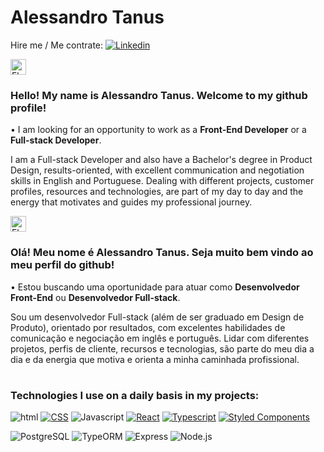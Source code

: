 # Alessandro Tanus

Hire me / Me contrate: <a href="https://www.linkedin.com/in/alessandro-tanus/"><img src="https://img.shields.io/badge/LinkedIn-0077B5?style=for-the-badge&amp;logo=linkedin&amp;logoColor=white" alt="Linkedin"></a>


<img src="https://em-content.zobj.net/thumbs/120/samsung/349/flag-united-states_1f1fa-1f1f8.png" srcset="https://em-content.zobj.net/thumbs/240/samsung/349/flag-united-states_1f1fa-1f1f8.png 2x" alt="Flag: United States on Samsung One UI 5.0" width="25" height="25"><h3>Hello! My name is Alessandro Tanus. Welcome to my github profile!</h3>


• I am looking for an opportunity to work as a <strong>Front-End Developer</strong> or a <strong>Full-stack Developer</strong>.

I am a Full-stack Developer and also have a Bachelor's degree in Product Design, results-oriented, with excellent communication and negotiation skills in English and Portuguese. 
Dealing with different projects, customer profiles, resources and technologies, are part of my day to day and the energy that motivates and guides my professional journey.

<img src="https://em-content.zobj.net/thumbs/120/samsung/349/flag-brazil_1f1e7-1f1f7.png" srcset="https://em-content.zobj.net/thumbs/240/samsung/349/flag-brazil_1f1e7-1f1f7.png 2x" alt="Flag: Brazil on Samsung One UI 5.0" width="25" height="25"><h3>Olá! Meu nome é Alessandro Tanus. Seja muito bem vindo ao meu perfil do github!</h3>

• Estou buscando uma oportunidade para atuar como <strong>Desenvolvedor Front-End</strong> ou <strong>Desenvolvedor Full-stack</strong>.

Sou um  desenvolvedor Full-stack (além de ser graduado em Design de Produto), orientado por resultados, com excelentes habilidades de comunicação e negociação em inglês e português. 
Lidar com diferentes projetos, perfis de cliente, recursos e tecnologias, são parte do meu dia a dia e da energia que motiva e orienta a minha caminhada profissional.

#

<h3>Technologies I use on a daily basis in my projects:</h3>

<div>
<img src="https://camo.githubusercontent.com/d63d473e728e20a286d22bb2226a7bf45a2b9ac6c72c59c0e61e9730bfe4168c/68747470733a2f2f696d672e736869656c64732e696f2f62616467652f48544d4c352d4533344632363f7374796c653d666f722d7468652d6261646765266c6f676f3d68746d6c35266c6f676f436f6c6f723d7768697465" alt="html" data-canonical-src="https://img.shields.io/badge/HTML5-E34F26?style=for-the-badge&amp;logo=html5&amp;logoColor=white" style="max-width: 100%;">
<a target="_blank" rel="noopener noreferrer nofollow" href="https://camo.githubusercontent.com/3a0f693cfa032ea4404e8e02d485599bd0d192282b921026e89d271aaa3d7565/68747470733a2f2f696d672e736869656c64732e696f2f62616467652f435353332d3135373242363f7374796c653d666f722d7468652d6261646765266c6f676f3d63737333266c6f676f436f6c6f723d7768697465"><img src="https://camo.githubusercontent.com/3a0f693cfa032ea4404e8e02d485599bd0d192282b921026e89d271aaa3d7565/68747470733a2f2f696d672e736869656c64732e696f2f62616467652f435353332d3135373242363f7374796c653d666f722d7468652d6261646765266c6f676f3d63737333266c6f676f436f6c6f723d7768697465" alt="CSS" data-canonical-src="https://img.shields.io/badge/CSS3-1572B6?style=for-the-badge&amp;logo=css3&amp;logoColor=white" style="max-width: 100%;"></a>
<img src="https://camo.githubusercontent.com/9d07c04bdd98c662d5df9d4e1cc1de8446ffeaebca330feb161f1fb8e1188204/68747470733a2f2f696d672e736869656c64732e696f2f62616467652f4a6176615363726970742d4637444631453f7374796c653d666f722d7468652d6261646765266c6f676f3d6a617661736372697074266c6f676f436f6c6f723d626c61636b" alt="Javascript" data-canonical-src="https://img.shields.io/badge/JavaScript-F7DF1E?style=for-the-badge&amp;logo=javascript&amp;logoColor=black" style="max-width: 100%;">
<a target="_blank" rel="noopener noreferrer nofollow" href="https://camo.githubusercontent.com/268ac512e333b69600eb9773a8f80b7a251f4d6149642a50a551d4798183d621/68747470733a2f2f696d672e736869656c64732e696f2f62616467652f52656163742d3230323332413f7374796c653d666f722d7468652d6261646765266c6f676f3d7265616374266c6f676f436f6c6f723d363144414642"><img src="https://camo.githubusercontent.com/268ac512e333b69600eb9773a8f80b7a251f4d6149642a50a551d4798183d621/68747470733a2f2f696d672e736869656c64732e696f2f62616467652f52656163742d3230323332413f7374796c653d666f722d7468652d6261646765266c6f676f3d7265616374266c6f676f436f6c6f723d363144414642" alt="React" data-canonical-src="https://img.shields.io/badge/React-20232A?style=for-the-badge&amp;logo=react&amp;logoColor=61DAFB" style="max-width: 100%;"></a>
<a target="_blank" rel="noopener noreferrer nofollow" href="https://camo.githubusercontent.com/6cf9abe9d706421df40ff4feff208a5728df2b77f9eb21f24d09df00a0d69203/68747470733a2f2f696d672e736869656c64732e696f2f62616467652f547970655363726970742d3030374143433f7374796c653d666f722d7468652d6261646765266c6f676f3d74797065736372697074266c6f676f436f6c6f723d7768697465"><img src="https://camo.githubusercontent.com/6cf9abe9d706421df40ff4feff208a5728df2b77f9eb21f24d09df00a0d69203/68747470733a2f2f696d672e736869656c64732e696f2f62616467652f547970655363726970742d3030374143433f7374796c653d666f722d7468652d6261646765266c6f676f3d74797065736372697074266c6f676f436f6c6f723d7768697465" alt="Typescript" data-canonical-src="https://img.shields.io/badge/TypeScript-007ACC?style=for-the-badge&amp;logo=typescript&amp;logoColor=white" style="max-width: 100%;"></a>
<a target="_blank" rel="noopener noreferrer nofollow" href="https://camo.githubusercontent.com/41326de293d3848e2ab0f29bf1680427128757fe6b586ceddf1097cb4eeb5ff7/68747470733a2f2f696d672e736869656c64732e696f2f62616467652f7374796c65642d2d636f6d706f6e656e74732d4442373039333f7374796c653d666f722d7468652d6261646765266c6f676f3d7374796c65642d636f6d706f6e656e7473266c6f676f436f6c6f723d7768697465"><img src="https://camo.githubusercontent.com/41326de293d3848e2ab0f29bf1680427128757fe6b586ceddf1097cb4eeb5ff7/68747470733a2f2f696d672e736869656c64732e696f2f62616467652f7374796c65642d2d636f6d706f6e656e74732d4442373039333f7374796c653d666f722d7468652d6261646765266c6f676f3d7374796c65642d636f6d706f6e656e7473266c6f676f436f6c6f723d7768697465" alt="Styled Components" data-canonical-src="https://img.shields.io/badge/styled--components-DB7093?style=for-the-badge&amp;logo=styled-components&amp;logoColor=white" style="max-width: 100%;"></a>
   
</div>


<p>
  <img alt="PostgreSQL" src="https://img.shields.io/badge/PostgreSQL-007ACC?logo=postgreSQL&logoColor=white&style=for-the-badge" />
  <img alt="TypeORM" src="https://img.shields.io/badge/typeORM-DD0031?logo=typeorm&logoColor=white&style=for-the-badge" />
  <img alt="Express" src="https://img.shields.io/badge/Express-239120?logo=Express&logoColor=white&style=for-the-badge" />
  <img alt="Node.js" src="https://img.shields.io/badge/Node.js-green?logo=node.js&logoColor=white&style=for-the-badge" />
</p>

#

<!-- ![Alessandro's GitHub stats](https://github-readme-stats.vercel.app/api?username=aletanus&count_private=true) -->

<!-- [![Top Langs](https://github-readme-stats.vercel.app/api/top-langs/?username=anuraghazra&layout=compact)](https://github.com/anuraghazra/github-readme-stats)

[![Top Langs](https://github-readme-stats.vercel.app/api/top-langs/?username=anuraghazra&count-private=true&layout=compact)](https://github.com/anuraghazra/github-readme-stats)
 -->

